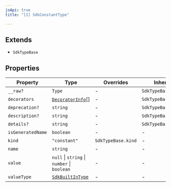 ```yaml
---
jsApi: true
title: "[I] SdkConstantType"

---
```

## Extends

- `SdkTypeBase`

## Properties

| Property | Type | Overrides | Inherited from |
| ------ | ------ | ------ | ------ |
| `__raw?` | `Type` | - | `SdkTypeBase.__raw` |
| `decorators` | [`DecoratorInfo`](DecoratorInfo.md)[] | - | `SdkTypeBase.decorators` |
| `deprecation?` | `string` | - | `SdkTypeBase.deprecation` |
| `description?` | `string` | - | `SdkTypeBase.description` |
| `details?` | `string` | - | `SdkTypeBase.details` |
| `isGeneratedName` | `boolean` | - | - |
| `kind` | `"constant"` | `SdkTypeBase.kind` | - |
| `name` | `string` | - | - |
| `value` | `null` \| `string` \| `number` \| `boolean` | - | - |
| `valueType` | [`SdkBuiltInType`](SdkBuiltInType.md) | - | - |
